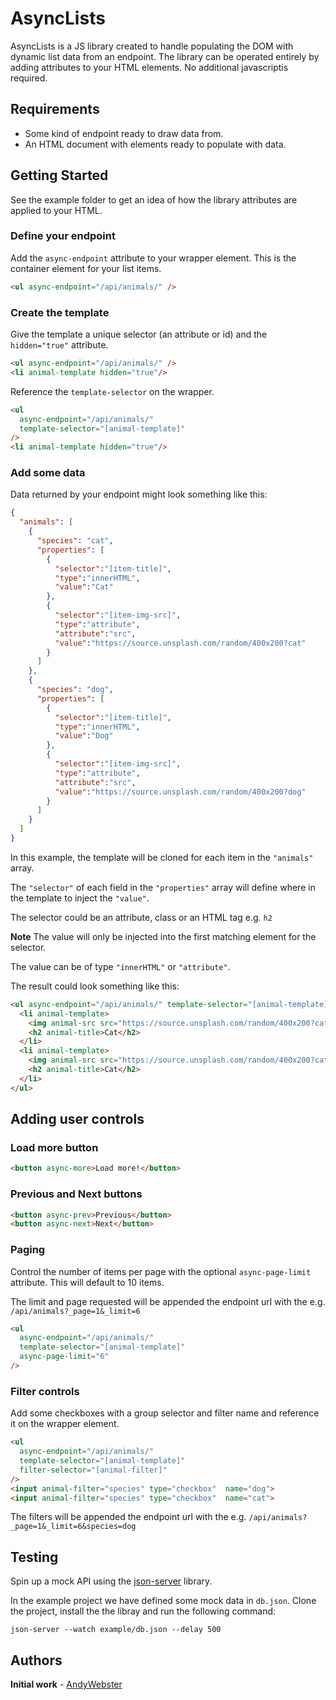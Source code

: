 

# AsyncLists
AsyncLists is a JS library created to handle populating the DOM with dynamic list data from an endpoint.
The library can be operated entirely by adding attributes to your HTML elements. No additional javascriptis  required.

## Requirements
* Some kind of endpoint ready to draw data from.
* An HTML document with elements ready to populate with data.

## Getting Started
See the example folder to get an idea of how the library attributes are applied to your HTML.

### Define your endpoint
Add the ```async-endpoint``` attribute to your wrapper element. 
This is the container element for your list items.
```html
<ul async-endpoint="/api/animals/" />
```

### Create the template
Give the template a unique selector (an attribute or id) and the ```hidden="true"``` attribute. 
```html
<ul async-endpoint="/api/animals/" />
<li animal-template hidden="true"/>
```
Reference the ```template-selector``` on the wrapper.
```html
<ul 
  async-endpoint="/api/animals/" 
  template-selector="[animal-template]" 
/>
<li animal-template hidden="true"/>
```
### Add some data
Data returned by your endpoint might look something like this:

```json
{
  "animals": [
    {
      "species": "cat",
      "properties": [
        {
          "selector":"[item-title]",
          "type":"innerHTML",
          "value":"Cat"
        },
        {
          "selector":"[item-img-src]",
          "type":"attribute",
          "attribute":"src",
          "value":"https://source.unsplash.com/random/400x200?cat"
        }
      ]
    },
    {
      "species": "dog",
      "properties": [
        {
          "selector":"[item-title]",
          "type":"innerHTML",
          "value":"Dog"
        },
        {
          "selector":"[item-img-src]",
          "type":"attribute",
          "attribute":"src",
          "value":"https://source.unsplash.com/random/400x200?dog"
        }
      ]
    }
  ]
}
```

In this example, the template will be cloned for each item in the ```"animals"``` array.

The ```"selector"``` of each field in the ```"properties"``` array will define where in the template to inject the ```"value"```.

The selector could be an attribute, class or an HTML tag e.g. ```h2```

**Note** The value will only be injected into the first matching element for the selector.

The value can be of type ```"innerHTML"``` or ```"attribute"```.

The result could look something like this:
```html
<ul async-endpoint="/api/animals/" template-selector="[animal-template]">
  <li animal-template>
    <img animal-src src="https://source.unsplash.com/random/400x200?cat"/>
    <h2 animal-title>Cat</h2>
  </li>
  <li animal-template>
    <img animal-src src="https://source.unsplash.com/random/400x200?cat"/>
    <h2 animal-title>Cat</h2>
  </li>
</ul>
```

## Adding user controls
### Load more button
```html
<button async-more>Load more!</button>
```
### Previous and Next buttons
```html
<button async-prev>Previous</button>
<button async-next>Next</button>
```

### Paging
Control the number of items per page with the optional ```async-page-limit``` attribute.
This will default to 10 items.

The limit and page requested will be appended the endpoint url with the e.g. ```/api/animals?_page=1&_limit=6```

```html
<ul 
  async-endpoint="/api/animals/" 
  template-selector="[animal-template]" 
  async-page-limit="6"
/>
```

### Filter controls
Add some checkboxes with a group selector and filter name and reference it on the wrapper element.

```html
<ul 
  async-endpoint="/api/animals/" 
  template-selector="[animal-template]" 
  filter-selector="[animal-filter]"
/>
<input animal-filter="species" type="checkbox"  name="dog">
<input animal-filter="species" type="checkbox"  name="cat">
```

The filters will be appended the endpoint url with the e.g. ```/api/animals?_page=1&_limit=6&species=dog```

## Testing
Spin up a mock API using the [json-server](https://github.com/typicode/json-server) library.

In the example project we have defined some mock data in ```db.json```. Clone the project, install the the libray and run the following command:
```
json-server --watch example/db.json --delay 500
```
 

## Authors

 **Initial work** - [AndyWebster](https://github.com/AndyWebster)




